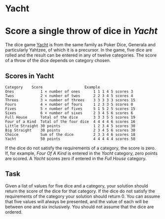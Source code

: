 # Yacht

# Score a single throw of dice in *Yacht*

The dice game [Yacht](https://en.wikipedia.org/wiki/Yacht_(dice_game)) is from
the same family as Poker Dice, Generala and particularly Yahtzee, of which it
is a precursor. In the game, five dice are rolled and the result can be entered
in any of twelve categories. The score of a throw of the dice depends on
category chosen.

## Scores in Yacht

    Category    Score                   Example
    Ones            1 × number of ones      1 1 1 4 5 scores 3
    Twos            2 × number of twos      2 2 3 4 5 scores 4
    Threes          3 × number of threes    3 3 3 3 3 scores 15
    Fours           4 × number of fours     1 2 3 3 5 scores 0
    Fives           5 × number of fives     5 1 5 2 5 scores 15
    Sixes           6 × number of sixes     2 3 4 5 6 scores 6
    Full House      Total of the dice       3 3 3 5 5 scores 19
    Four of a Kind  Total of the four dice  4 4 4 4 6 scores 16
    Little Straight 30 points               1 2 3 4 5 scores 30
    Big Straight    30 points               2 3 4 5 6 scores 30
    Choice          Sum of the dice         2 3 3 4 6 scores 18
    Yacht           50 points               4 4 4 4 4 scores 50

If the dice do not satisfy the requirements of a category, the score is zero.
If, for example, *Four Of A Kind* is entered in the *Yacht* category, zero
points are scored. A *Yacht* scores zero if entered in the *Full House* category.

## Task
Given a list of values for five dice and a category, your solution should return
the score of the dice for that category. If the dice do not satisfy the requirements
of the category your solution should return 0. You can assume that five values
will always be presented, and the value of each will be between one and six
inclusively. You should not assume that the dice are ordered.

